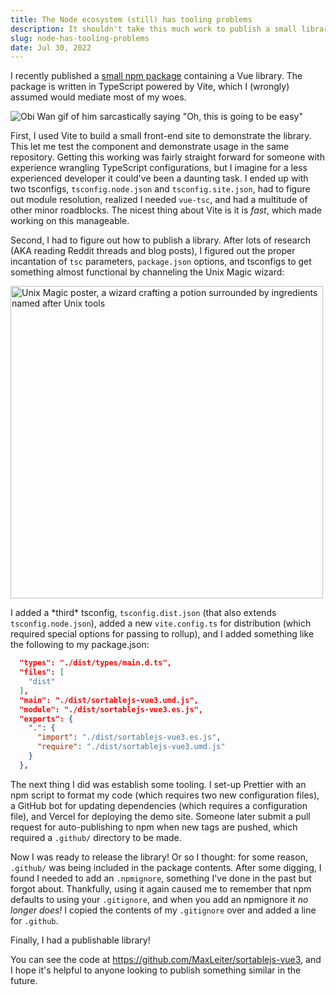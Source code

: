 ```yaml
---
title: The Node ecosystem (still) has tooling problems
description: It shouldn't take this much work to publish a small library
slug: node-has-tooling-problems
date: Jul 30, 2022
---
```


I recently published a [small npm package](https://github.com/maxleiter/sortablejs-vue3) containing a Vue library. The package is written in TypeScript powered by Vite, which I (wrongly) assumed would mediate most of my woes. 

![Obi Wan gif of him sarcastically saying "Oh, this is going to be easy"](/blog/node-tooling/obiwan.gif)

First, I used Vite to build a small front-end site to demonstrate the library. This let me test the component and demonstrate usage in the same repository. Getting this working was fairly straight forward for someone with experience wrangling TypeScript configurations, but I imagine for a less experienced developer it could've been a daunting task. I ended up with two tsconfigs, `tsconfig.node.json` and `tsconfig.site.json`, had to figure out module resolution, realized I needed `vue-tsc`, and had a multitude of other minor roadblocks. The nicest thing about Vite is it is *fast*, which made working on this manageable.

Second, I had to figure out how to publish a library. After lots of research (AKA reading Reddit threads and blog posts), I figured out the proper incantation of `tsc` parameters, `package.json` options, and tsconfigs to get something almost functional by channeling the Unix Magic wizard:

<img src="/blog/node-tooling/unix-poster.jpg" alt="Unix Magic poster, a wizard crafting a potion surrounded by ingredients named after Unix tools" height="500" />

 I added a \*third\* tsconfig, `tsconfig.dist.json` (that also extends `tsconfig.node.json`), added a new `vite.config.ts` for distribution (which required special options for passing to rollup), and I added something like the following to my package.json:

```json
  "types": "./dist/types/main.d.ts",
  "files": [
    "dist"
  ],
  "main": "./dist/sortablejs-vue3.umd.js",
  "module": "./dist/sortablejs-vue3.es.js",
  "exports": {
    ".": {
      "import": "./dist/sortablejs-vue3.es.js",
      "require": "./dist/sortablejs-vue3.umd.js"
    }
  },
```

The next thing I did was establish some tooling. I set-up Prettier with an npm script to format my code (which requires two new configuration files), a GitHub bot for updating dependencies (which requires a configuration file), and Vercel for deploying the demo site. Someone later submit a pull request for auto-publishing to npm when new tags are pushed, which required a `.github/` directory to be made. 

Now I was ready to release the library! Or so I thought: for some reason, `.github/` was being included in the package contents. After some digging, I found I needed to add an `.npmignore`, something I've done in the past but forgot about. Thankfully, using it again caused me to remember that npm defaults to using your `.gitignore`, and when you add an npmignore it *no longer does!* I copied the contents of my `.gitignore` over and added a line for `.github`.   

Finally, I had a publishable library!

You can see the code at https://github.com/MaxLeiter/sortablejs-vue3, and I hope it's helpful to anyone looking to publish something similar in the future.

